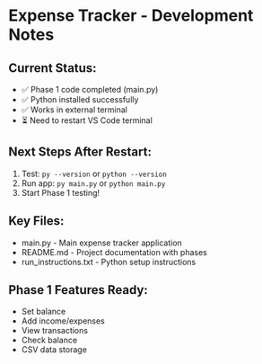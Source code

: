# Expense Tracker - Development Notes

## Current Status:
- ✅ Phase 1 code completed (main.py)
- ✅ Python installed successfully
- ✅ Works in external terminal
- ⏳ Need to restart VS Code terminal

## Next Steps After Restart:
1. Test: `py --version` or `python --version`
2. Run app: `py main.py` or `python main.py`
3. Start Phase 1 testing!

## Key Files:
- main.py - Main expense tracker application
- README.md - Project documentation with phases
- run_instructions.txt - Python setup instructions

## Phase 1 Features Ready:
- Set balance
- Add income/expenses  
- View transactions
- Check balance
- CSV data storage
